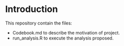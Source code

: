 # Introduction

This repository contain the files:

- Codebook.md to describe the motivation of project.
- run_analysis.R to execute the analysis proposed.


